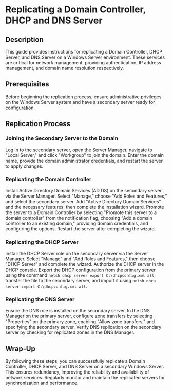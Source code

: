 # Replicating a Domain Controller, DHCP and DNS Server

## Description

This guide provides instructions for replicating a Domain Controller, DHCP Server, and DNS Server on a Windows Server environment. These services are critical for network management, providing authentication, IP address management, and domain name resolution respectively.

## Prerequisites

Before beginning the replication process, ensure administrative privileges on the Windows Server system and have a secondary server ready for configuration.

## Replication Process

### Joining the Secondary Server to the Domain

Log in to the secondary server, open the Server Manager, navigate to "Local Server," and click "Workgroup" to join the domain. Enter the domain name, provide the domain administrator credentials, and restart the server to apply changes.

### Replicating the Domain Controller

Install Active Directory Domain Services (AD DS) on the secondary server via the Server Manager. Select "Manage," choose "Add Roles and Features," and select the secondary server. Add "Active Directory Domain Services" and the necessary features, then complete the installation wizard. Promote the server to a Domain Controller by selecting "Promote this server to a domain controller" from the notification flag, choosing "Add a domain controller to an existing domain," providing domain credentials, and configuring the options. Restart the server after completing the wizard.

### Replicating the DHCP Server

Install the DHCP Server role on the secondary server via the Server Manager. Select "Manage" and "Add Roles and Features," then choose "DHCP Server" and complete the wizard. Authorize the DHCP server in the DHCP console. Export the DHCP configuration from the primary server using the command `netsh dhcp server export C:\dhcpconfig.xml all`, transfer the file to the secondary server, and import it using `netsh dhcp server import C:\dhcpconfig.xml all`.

### Replicating the DNS Server

Ensure the DNS role is installed on the secondary server. In the DNS Manager on the primary server, configure zone transfers by selecting "Properties" on the primary zone, enabling "Allow zone transfers," and specifying the secondary server. Verify DNS replication on the secondary server by checking for replicated zones in the DNS Manager.

## Wrap-Up

By following these steps, you can successfully replicate a Domain Controller, DHCP Server, and DNS Server on a secondary Windows Server. This ensures redundancy, improving the reliability and availability of network services. Regularly monitor and maintain the replicated servers for synchronization and performance.